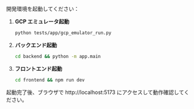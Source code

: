 開発環境を起動してください：

1. **GCP エミュレータ起動**
   ```bash
   python tests/app/gcp_emulator_run.py
   ```

2. **バックエンド起動**  
   ```bash
   cd backend && python -m app.main
   ```

3. **フロントエンド起動**
   ```bash
   cd frontend && npm run dev
   ```

起動完了後、ブラウザで http://localhost:5173 にアクセスして動作確認してください。